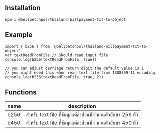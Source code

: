 ## Installation
```
npm i @bellpetchpol/thailand-billpayment-txt-to-object
```

## Example
```
import { b256 } from '@bellpetchpol/thailand-billpayment-txt-to-object'
var textReadFromFile // Should read input file
console.log(b256(textReadFromFile, true))

// you can adjust carriage return digit the default value is 1
// you might need this when read text file from ISO8859-11 encoding
console.log(b256(textReadFromFile, true, 2))
```

## Functions
| name  | description |
| ------------- | ------------- |
| b256  | สำหรับ text file ที่ข้อมูลแต่ละส่วนมีจำนวนตัวอักษร 256 ตัว  |
| b450  | สำหรับ text file ที่ข้อมูลแต่ละส่วนมีจำนวนตัวอักษร 450 ตัว  |